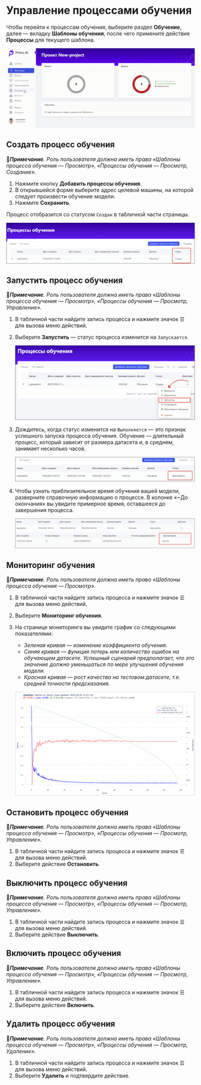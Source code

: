 # Управление процессами обучения

Чтобы перейти к процессам обучения, выберите раздел **Обучение**, далее — вкладку **Шаблоны обучения**, после чего примените действие **Процессы** для текущего шаблона.

![](<../../../../.gitbook/assets1/primo-ai//user-guide/go-to-training-process.gif>)

## Создать процесс обучения

:large_blue_diamond:***Примечание**. Роль пользователя должна иметь права «Шаблоны процесса обучения — Просмотр», «Процессы обучения — Просмотр, Создание».*

1. Нажмите кнопку **Добавить процессы обучения**.
1. В открывшейся форме выберите адрес целевой машины, на которой следует произвести обучение модели.
1. Нажмите **Сохранить**.

Процесс отобразится со статусом `Создан` в табличной части страницы.

![](<../../../../.gitbook/assets1/primo-ai/class-training-processadded.png>) 

## Запустить процесс обучения

:large_blue_diamond:***Примечание**. Роль пользователя должна иметь права «Шаблоны процесса обучения — Просмотр», «Процессы обучения — Просмотр, Управление».*

1. В табличной части найдите запись процесса и нажмите значок ☰ для вызова меню действий.
1. Выберите **Запустить** — статус процесса изменится на `Запускается`.

   ![](<../../../../.gitbook/assets1/primo-ai//user-guide/actions-with-training-process.png>)
   
1. Дождитесь, когда статус изменится на `Выполняется` — это признак успешного запуска процесса обучения. Обучение — длительный процесс, который зависит от размера датасета и, в среднем, занимает несколько часов. 

   ![](<../../../../.gitbook/assets1/primo-ai/class-training-process-is-running.png>) 

1. Чтобы узнать приблизительное время обучения вашей модели, разверните справочную информацию о процессе. В колонке «~До окончания» вы увидите примерное время, оставшееся до завершения процесса. 

   ![](<../../../../.gitbook/assets1/primo-ai/class-training-process-timeuntil.png>) 


## Мониторинг обучения
:large_blue_diamond:***Примечание**. Роль пользователя должна иметь право «Шаблоны процесса обучения — Просмотр».*

1. В табличной части найдите запись процесса и нажмите значок ☰ для вызова меню действий.
1. Выберите **Мониторинг обучения**.
1. На странице мониторинга вы увидите график со следующими показателями:
   * *Зеленая кривая — изменение коэффициента обучения.*
   * *Синяя кривая — функция потерь или количество ошибок на обучающем датасете. Успешный сценарий предполагает, что это значение должно уменьшаться по мере улучшения обучения модели.*
   * *Красная кривая — рост качества на тестовом датасете, т.е. средней точности предсказания.*

   ![](<../../../../.gitbook/assets1/primo-ai/user-guide/training-schedule.png>) 

## Остановить процесс обучения

:large_blue_diamond:***Примечание**. Роль пользователя должна иметь права «Шаблоны процесса обучения — Просмотр», «Процессы обучения — Просмотр, Управление».*

1. В табличной части найдите запись процесса и нажмите значок ☰ для вызова меню действий.
1. Выберите действие **Остановить**.


## Выключить процесс обучения

:large_blue_diamond:***Примечание**. Роль пользователя должна иметь права «Шаблоны процесса обучения — Просмотр», «Процессы обучения — Просмотр, Управление».*

1. В табличной части найдите запись процесса и нажмите значок ☰ для вызова меню действий.
1. Выберите действие **Выключить**.


## Включить процесс обучения

:large_blue_diamond:***Примечание**. Роль пользователя должна иметь права «Шаблоны процесса обучения — Просмотр», «Процессы обучения — Просмотр, Управление».*

1. В табличной части найдите запись процесса и нажмите значок ☰ для вызова меню действий.
1. Выберите действие **Включить**.


## Удалить процесс обучения

:large_blue_diamond:***Примечание**. Роль пользователя должна иметь права «Шаблоны процесса обучения — Просмотр», «Процессы обучения — Просмотр, Удаление».*

1. В табличной части найдите запись процесса и нажмите значок ☰ для вызова меню действий.
1. Выберите **Удалить** и подтвердите действие.

